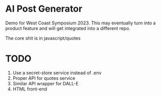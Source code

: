 # AI Post Generator
Demo for West Coast Symposium 2023. This may eventually
turn into a product feature and will get integrated into
a different repo.

The core shit is in javascript/quotes

# TODO
1. Use a secret-store service instead of .env
2. Proper API for quotes service
3. Similar API wrapper for DALL-E
4. HTML front-end